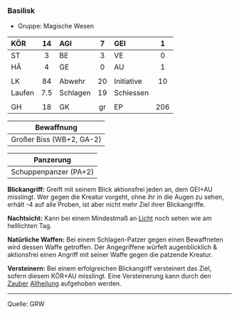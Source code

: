 ### Basilisk

- Gruppe: Magische Wesen

| KÖR    | 14  | AGI      |  7  | GEI        |  1  |
| :----- | :-: | :------- | :-: | :--------- | :-: |
| ST     |  3  | BE       |  3  | VE         |  0  |
| HÄ     |  4  | GE       |  0  | AU         |  1  |
|        |     |          |     |            |     |
| LK     | 84  | Abwehr   | 20  | Initiative | 10  |
| Laufen | 7.5 | Schlagen | 19  | Schiessen  |     |
|        |     |          |     |            |     |
| GH     | 18  | GK       | gr  | EP         | 206 |

|        Bewaffnung        |
| :----------------------: |
| Großer Biss (WB+2, GA-2) |

|       Panzerung       |
| :-------------------: |
| Schuppenpanzer (PA+2) |

**Blickangriff:** Greift mit seinem Blick aktionsfrei jeden an, dem GEI+AU misslingt. Wer gegen die Kreatur vorgeht, ohne ihr in die Augen zu sehen, erhält -4 auf alle Proben, ist aber nicht mehr Ziel ihrer Blickangriffe.

**Nachtsicht:** Kann bei einem Mindestmaß an [Licht](../../grw/zauber/licht.md) noch sehen wie am helllichten Tag.

**Natürliche Waffen:** Bei einem Schlagen-Patzer gegen einen Bewaffneten wird dessen Waffe getroffen. Der Angegriffene würfelt augenblicklich & aktionsfrei einen Angriff mit seiner Waffe gegen die patzende Kreatur.

**Versteinern:** Bei einem erfolgreichen Blickangriff versteinert das Ziel, sofern diesem KÖR+AU misslingt. Eine Versteinerung kann durch den [Zauber](../../fanwerk/zauber/zauber.md) [Allheilung](../../grw/zauber/allheilung.md) aufgehoben werden.

---

Quelle: GRW
